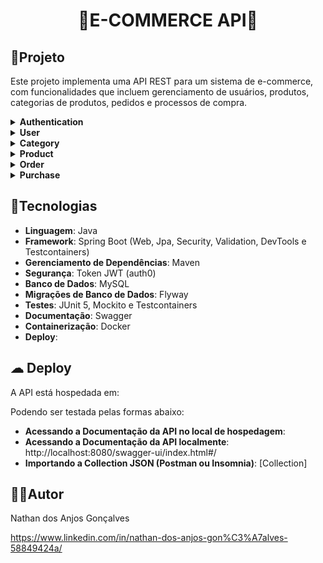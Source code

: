 <h1 align="center"> 🏪E-COMMERCE API🏪 </h1>


## 🛒Projeto

Este projeto implementa uma API REST para um sistema de e-commerce, com funcionalidades que incluem gerenciamento de usuários, produtos, categorias de produtos, pedidos e processos de compra.

<details>
<summary><b>Authentication</b></summary>
<img src="images" alt="Authentication">
</details>

<details>
<summary><b>User</b></summary>
<img src="images" alt="User">
</details>

<details>
<summary><b>Category</b></summary>
<img src="images" alt="Category">
</details>

<details>
<summary><b>Product</b></summary>
<img src="images" alt="Product">
</details>

<details>
<summary><b>Order</b></summary>
<img src="images" alt="Order">
</details>

<details>
<summary><b>Purchase</b></summary>
<img src="images" alt="Purchase">
</details>


## 🔧Tecnologias

- **Linguagem**: Java
- **Framework**: Spring Boot (Web, Jpa, Security, Validation, DevTools e Testcontainers)
- **Gerenciamento de Dependências**: Maven
- **Segurança**: Token JWT (auth0)
- **Banco de Dados**: MySQL
- **Migrações de Banco de Dados**: Flyway
- **Testes**: JUnit 5, Mockito e Testcontainers
- **Documentação**: Swagger
- **Containerização**: Docker
- **Deploy**:

## ☁ Deploy

A API está hospedada em:

Podendo ser testada pelas formas abaixo:

- **Acessando a Documentação da API no local de hospedagem**:
- **Acessando a Documentação da API localmente**: http://localhost:8080/swagger-ui/index.html#/
- **Importando a Collection JSON (Postman ou Insomnia)**: [Collection] 

## 👨‍💻Autor
Nathan dos Anjos Gonçalves

https://www.linkedin.com/in/nathan-dos-anjos-gon%C3%A7alves-58849424a/
